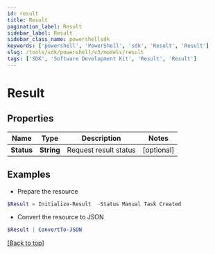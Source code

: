 ```yaml
---
id: result
title: Result
pagination_label: Result
sidebar_label: Result
sidebar_class_name: powershellsdk
keywords: ['powershell', 'PowerShell', 'sdk', 'Result', 'Result'] 
slug: /tools/sdk/powershell/v3/models/result
tags: ['SDK', 'Software Development Kit', 'Result', 'Result']
---
```



# Result

## Properties

Name | Type | Description | Notes
------------ | ------------- | ------------- | -------------
**Status** | **String** | Request result status | [optional] 

## Examples

- Prepare the resource
```powershell
$Result = Initialize-Result  -Status Manual Task Created
```

- Convert the resource to JSON
```powershell
$Result | ConvertTo-JSON
```


[[Back to top]](#) 

